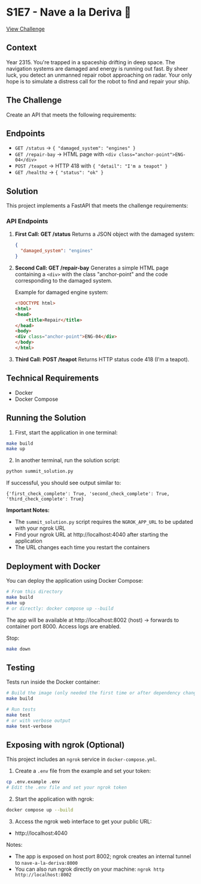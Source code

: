 # S1E7 - Nave a la Deriva 🚀

[View Challenge](https://makers-challenge.altscore.ai/s1e7)

## Context
Year 2315. You're trapped in a spaceship drifting in deep space. The navigation systems are damaged and energy is running out fast. By sheer luck, you detect an unmanned repair robot approaching on radar. Your only hope is to simulate a distress call for the robot to find and repair your ship.

## The Challenge
Create an API that meets the following requirements:

## Endpoints

- `GET /status` → `{ "damaged_system": "engines" }`
- `GET /repair-bay` → HTML page with `<div class="anchor-point">ENG-04</div>`
- `POST /teapot` → HTTP 418 with `{ "detail": "I'm a teapot" }`
- `GET /healthz` → `{ "status": "ok" }`

## Solution

This project implements a FastAPI that meets the challenge requirements:

### API Endpoints

1. **First Call: GET /status**
   Returns a JSON object with the damaged system:
   ```json
   {
     "damaged_system": "engines"
   }
   ```

2. **Second Call: GET /repair-bay**
   Generates a simple HTML page containing a `<div>` with the class "anchor-point" and the code corresponding to the damaged system.
   
   Example for damaged engine system:
   ```html
   <!DOCTYPE html>
   <html>
   <head>
       <title>Repair</title>
   </head>
   <body>
   <div class="anchor-point">ENG-04</div>
   </body>
   </html>
   ```

3. **Third Call: POST /teapot**
   Returns HTTP status code 418 (I'm a teapot).

## Technical Requirements
- Docker
- Docker Compose

## Running the Solution

1. First, start the application in one terminal:

```bash
make build
make up
```

2. In another terminal, run the solution script:

```bash
python summit_solution.py
```

If successful, you should see output similar to:
```
{'first_check_complete': True, 'second_check_complete': True, 'third_check_complete': True}
```

**Important Notes:**
- The `summit_solution.py` script requires the `NGROK_APP_URL` to be updated with your ngrok URL
- Find your ngrok URL at http://localhost:4040 after starting the application
- The URL changes each time you restart the containers

## Deployment with Docker

You can deploy the application using Docker Compose:

```bash
# From this directory
make build
make up
# or directly: docker compose up --build
```

The app will be available at http://localhost:8002 (host) → forwards to container port 8000. Access logs are enabled.

Stop:
```bash
make down
```

## Testing

Tests run inside the Docker container:

```bash
# Build the image (only needed the first time or after dependency changes)
make build

# Run tests
make test
# or with verbose output
make test-verbose
```

## Exposing with ngrok (Optional)

This project includes an `ngrok` service in `docker-compose.yml`.

1. Create a `.env` file from the example and set your token:

```bash
cp .env.example .env
# Edit the .env file and set your ngrok token
```

2. Start the application with ngrok:

```bash
docker compose up --build
```

3. Access the ngrok web interface to get your public URL:

- http://localhost:4040

Notes:
- The app is exposed on host port 8002; ngrok creates an internal tunnel to `nave-a-la-deriva:8000`
- You can also run ngrok directly on your machine: `ngrok http http://localhost:8002`
